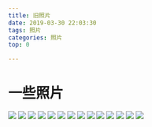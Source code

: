 ```yaml
---
title: 旧照片
date: 2019-03-30 22:03:30
tags: 照片
categories: 照片
top: 0

---
```


一些照片
====

<!-- more -->

![](/myPhoto/20140930_115321.jpg)
![](/myPhoto/DSC00483.JPG)
![](/myPhoto/DSC00484.JPG)
![](/myPhoto/DSC00485.JPG)
![](/myPhoto/DSC00486.JPG)
![](/myPhoto/DSC00487.JPG)
![](/myPhoto/DSC_0134.JPG)
![](/myPhoto/DSC_0240.JPG)
![](/myPhoto/DSC_0248.JPG)
![](/myPhoto/DSC_0254.JPG)
![](/myPhoto/DSC_0255.JPG)
![](/myPhoto/DSC_0274.JPG)
![](/myPhoto/IMG20150626016.jpg)
![](/myPhoto/1岁.jpg)
